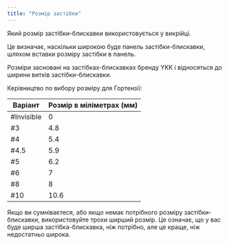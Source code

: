 ```yaml
---
title: "Розмір застібки"
---
```


Який розмір застібки-блискавки використовується у викрійці.

Це визначає, наскільки широкою буде панель застібки-блискавки, шляхом вставки розміру застібки в панель.

Розміри засновані на застібках-блискавках бренду YKK і відносяться до ширини витків застібки-блискавки.

Керівництво по вибору розміру для Гортензії:

| Варіант    | Розмір в міліметрах (мм) |
| ---------- | ------------------------ |
| #Invisible | 0                        |
| #3         | 4.8                      |
| #4         | 5.4                      |
| #4.5       | 5.9                      |
| #5         | 6.2                      |
| #6         | 7                        |
| #8         | 8                        |
| #10        | 10.6                     |

<Note>

Якщо ви сумніваєтеся, або якщо немає потрібного розміру застібки-блискавки, використовуйте трохи ширший розмір. Це означає, що у вас буде ширша застібка-блискавка, ніж потрібно, але це краще, ніж недостатньо широка.

</Note>




